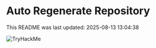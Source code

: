 # Auto Regenerate Repository

This README was last updated: 2025-08-13 13:04:38

 ![TryHackMe](https://tryhackme.com/badge/533634)
